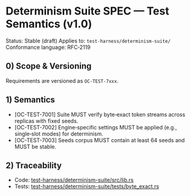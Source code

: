 # Determinism Suite SPEC — Test Semantics (v1.0)

Status: Stable (draft)
Applies to: `test-harness/determinism-suite/`
Conformance language: RFC‑2119

## 0) Scope & Versioning

Requirements are versioned as `OC-TEST-7xxx`.

## 1) Semantics

- [OC-TEST-7001] Suite MUST verify byte‑exact token streams across replicas with fixed seeds.
- [OC-TEST-7002] Engine‑specific settings MUST be applied (e.g., single‑slot modes) for determinism.
- [OC-TEST-7003] Seeds corpus MUST contain at least 64 seeds and MUST be stable.

## 2) Traceability

- Code: [test-harness/determinism-suite/src/lib.rs](../test-harness/determinism-suite/src/lib.rs)
- Tests: [test-harness/determinism-suite/tests/byte_exact.rs](../test-harness/determinism-suite/tests/byte_exact.rs)
